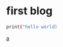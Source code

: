 # first blog
```bash
print("hello world)
```
[a](https://tse4-mm.cn.bing.net/th/id/OIP-C.lNugj5a6tGS1Fa18K29XcwHaMC?rs=1&pid=ImgDetMain)
